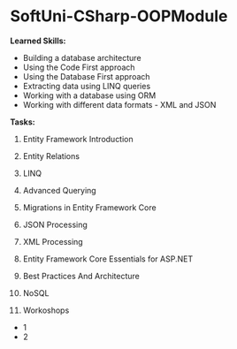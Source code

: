 # SoftUni-CSharp-OOPModule

**Learned Skills:**
- Building a database architecture
- Using the Code First approach
- Using the Database First approach
- Extracting data using LINQ queries
- Working with a database using ORM
- Working with different data formats - XML ​​and JSON

**Tasks:**

1. Entity Framework Introduction

2. Entity Relations

3. LINQ

4. Advanced Querying

5. Migrations in Entity Framework Core

6. JSON Processing

7. XML Processing

8. Entity Framework Core Essentials for ASP.NET

9. Best Practices And Architecture

10. NoSQL

11. Workoshops
- 1
- 2
